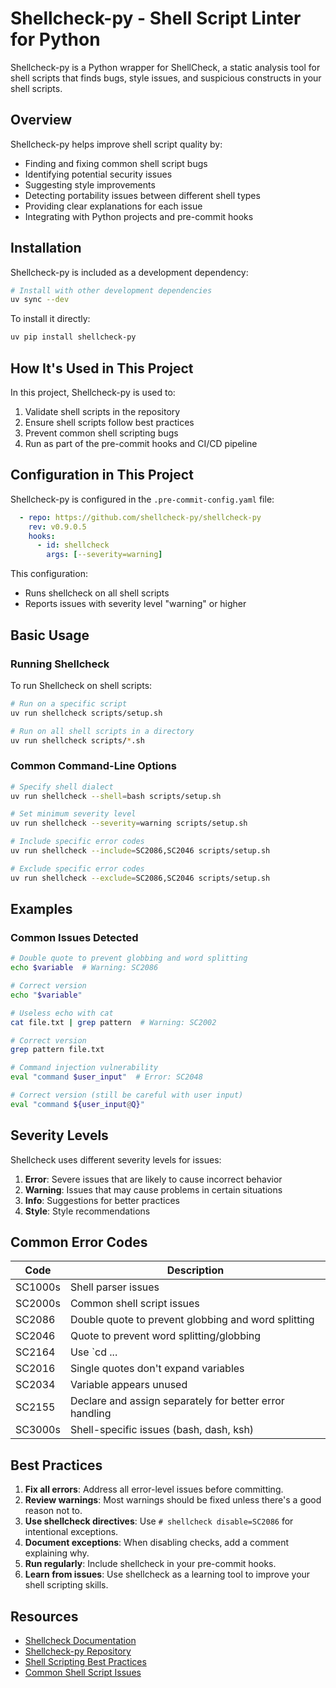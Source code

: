 # Shellcheck-py - Shell Script Linter for Python

Shellcheck-py is a Python wrapper for ShellCheck, a static analysis tool for shell scripts that finds bugs, style issues, and suspicious constructs in your shell scripts.

## Overview

Shellcheck-py helps improve shell script quality by:

- Finding and fixing common shell script bugs
- Identifying potential security issues
- Suggesting style improvements
- Detecting portability issues between different shell types
- Providing clear explanations for each issue
- Integrating with Python projects and pre-commit hooks

## Installation

Shellcheck-py is included as a development dependency:

```bash
# Install with other development dependencies
uv sync --dev
```

To install it directly:

```bash
uv pip install shellcheck-py
```

## How It's Used in This Project

In this project, Shellcheck-py is used to:

1. Validate shell scripts in the repository
2. Ensure shell scripts follow best practices
3. Prevent common shell scripting bugs
4. Run as part of the pre-commit hooks and CI/CD pipeline

## Configuration in This Project

Shellcheck-py is configured in the `.pre-commit-config.yaml` file:

```yaml
  - repo: https://github.com/shellcheck-py/shellcheck-py
    rev: v0.9.0.5
    hooks:
      - id: shellcheck
        args: [--severity=warning]
```

This configuration:

- Runs shellcheck on all shell scripts
- Reports issues with severity level "warning" or higher

## Basic Usage

### Running Shellcheck

To run Shellcheck on shell scripts:

```bash
# Run on a specific script
uv run shellcheck scripts/setup.sh

# Run on all shell scripts in a directory
uv run shellcheck scripts/*.sh
```

### Common Command-Line Options

```bash
# Specify shell dialect
uv run shellcheck --shell=bash scripts/setup.sh

# Set minimum severity level
uv run shellcheck --severity=warning scripts/setup.sh

# Include specific error codes
uv run shellcheck --include=SC2086,SC2046 scripts/setup.sh

# Exclude specific error codes
uv run shellcheck --exclude=SC2086,SC2046 scripts/setup.sh
```

## Examples

### Common Issues Detected

```bash
# Double quote to prevent globbing and word splitting
echo $variable  # Warning: SC2086

# Correct version
echo "$variable"

# Useless echo with cat
cat file.txt | grep pattern  # Warning: SC2002

# Correct version
grep pattern file.txt

# Command injection vulnerability
eval "command $user_input"  # Error: SC2048

# Correct version (still be careful with user input)
eval "command ${user_input@Q}"
```

## Severity Levels

Shellcheck uses different severity levels for issues:

1. **Error**: Severe issues that are likely to cause incorrect behavior
2. **Warning**: Issues that may cause problems in certain situations
3. **Info**: Suggestions for better practices
4. **Style**: Style recommendations

## Common Error Codes

| Code    | Description                                             |
| ------- | ------------------------------------------------------- |
| SC1000s | Shell parser issues                                     |
| SC2000s | Common shell script issues                              |
| SC2086  | Double quote to prevent globbing and word splitting     |
| SC2046  | Quote to prevent word splitting/globbing                |
| SC2164  | Use \`cd ...                                            |
| SC2016  | Single quotes don't expand variables                    |
| SC2034  | Variable appears unused                                 |
| SC2155  | Declare and assign separately for better error handling |
| SC3000s | Shell-specific issues (bash, dash, ksh)                 |

## Best Practices

1. **Fix all errors**: Address all error-level issues before committing.
2. **Review warnings**: Most warnings should be fixed unless there's a good reason not to.
3. **Use shellcheck directives**: Use `# shellcheck disable=SC2086` for intentional exceptions.
4. **Document exceptions**: When disabling checks, add a comment explaining why.
5. **Run regularly**: Include shellcheck in your pre-commit hooks.
6. **Learn from issues**: Use shellcheck as a learning tool to improve your shell scripting skills.

## Resources

- [Shellcheck Documentation](https://github.com/koalaman/shellcheck)
- [Shellcheck-py Repository](https://github.com/shellcheck-py/shellcheck-py)
- [Shell Scripting Best Practices](https://google.github.io/styleguide/shellguide.html)
- [Common Shell Script Issues](https://www.shellcheck.net/wiki/)

